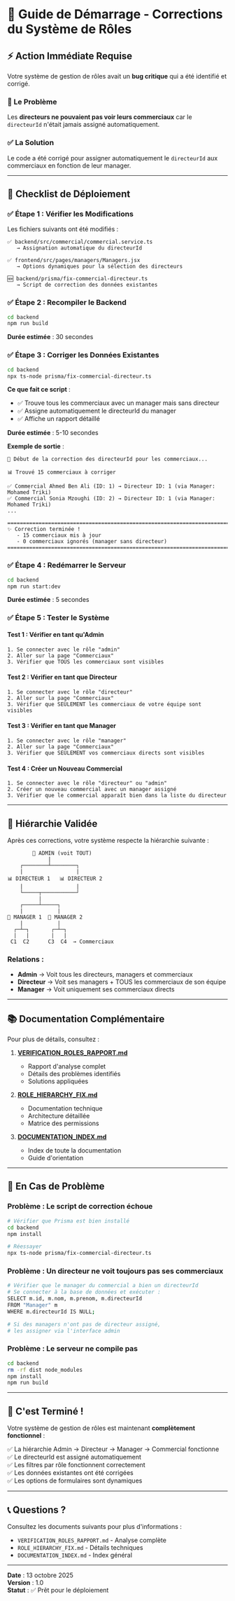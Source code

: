 # 🚀 Guide de Démarrage - Corrections du Système de Rôles

## ⚡ Action Immédiate Requise

Votre système de gestion de rôles avait un **bug critique** qui a été identifié et corrigé.

### 🔴 Le Problème

Les **directeurs ne pouvaient pas voir leurs commerciaux** car le `directeurId` n'était jamais assigné automatiquement.

### ✅ La Solution

Le code a été corrigé pour assigner automatiquement le `directeurId` aux commerciaux en fonction de leur manager.

---

## 📝 Checklist de Déploiement

### ✅ Étape 1 : Vérifier les Modifications

Les fichiers suivants ont été modifiés :

```
✅ backend/src/commercial/commercial.service.ts
   → Assignation automatique du directeurId

✅ frontend/src/pages/managers/Managers.jsx
   → Options dynamiques pour la sélection des directeurs

🆕 backend/prisma/fix-commercial-directeur.ts
   → Script de correction des données existantes
```

### ✅ Étape 2 : Recompiler le Backend

```bash
cd backend
npm run build
```

**Durée estimée** : 30 secondes

### ✅ Étape 3 : Corriger les Données Existantes

```bash
cd backend
npx ts-node prisma/fix-commercial-directeur.ts
```

**Ce que fait ce script** :

- ✅ Trouve tous les commerciaux avec un manager mais sans directeur
- ✅ Assigne automatiquement le directeurId du manager
- ✅ Affiche un rapport détaillé

**Durée estimée** : 5-10 secondes

**Exemple de sortie** :

```
🔄 Début de la correction des directeurId pour les commerciaux...

📊 Trouvé 15 commerciaux à corriger

✅ Commercial Ahmed Ben Ali (ID: 1) → Directeur ID: 1 (via Manager: Mohamed Triki)
✅ Commercial Sonia Mzoughi (ID: 2) → Directeur ID: 1 (via Manager: Mohamed Triki)
...

================================================================================
✨ Correction terminée !
   - 15 commerciaux mis à jour
   - 0 commerciaux ignorés (manager sans directeur)
================================================================================
```

### ✅ Étape 4 : Redémarrer le Serveur

```bash
cd backend
npm run start:dev
```

**Durée estimée** : 5 secondes

### ✅ Étape 5 : Tester le Système

#### Test 1 : Vérifier en tant qu'Admin

```
1. Se connecter avec le rôle "admin"
2. Aller sur la page "Commerciaux"
3. Vérifier que TOUS les commerciaux sont visibles
```

#### Test 2 : Vérifier en tant que Directeur

```
1. Se connecter avec le rôle "directeur"
2. Aller sur la page "Commerciaux"
3. Vérifier que SEULEMENT les commerciaux de votre équipe sont visibles
```

#### Test 3 : Vérifier en tant que Manager

```
1. Se connecter avec le rôle "manager"
2. Aller sur la page "Commerciaux"
3. Vérifier que SEULEMENT vos commerciaux directs sont visibles
```

#### Test 4 : Créer un Nouveau Commercial

```
1. Se connecter avec le rôle "directeur" ou "admin"
2. Créer un nouveau commercial avec un manager assigné
3. Vérifier que le commercial apparaît bien dans la liste du directeur
```

---

## 🎯 Hiérarchie Validée

Après ces corrections, votre système respecte la hiérarchie suivante :

```
        👑 ADMIN (voit TOUT)
             |
    ┌────────┴────────┐
    |                 |
📊 DIRECTEUR 1   📊 DIRECTEUR 2
    |                 |
    └─────┬───────────┘
          |
    ┌─────┴─────┐
    |           |
👔 MANAGER 1  👔 MANAGER 2
    |           |
  ┌─┴─┐       ┌─┴─┐
  |   |       |   |
 C1  C2      C3  C4  → Commerciaux
```

### Relations :

- **Admin** → Voit tous les directeurs, managers et commerciaux
- **Directeur** → Voit ses managers + TOUS les commerciaux de son équipe
- **Manager** → Voit uniquement ses commerciaux directs

---

## 📚 Documentation Complémentaire

Pour plus de détails, consultez :

1. **[VERIFICATION_ROLES_RAPPORT.md](./VERIFICATION_ROLES_RAPPORT.md)**

   - Rapport d'analyse complet
   - Détails des problèmes identifiés
   - Solutions appliquées

2. **[ROLE_HIERARCHY_FIX.md](./ROLE_HIERARCHY_FIX.md)**

   - Documentation technique
   - Architecture détaillée
   - Matrice des permissions

3. **[DOCUMENTATION_INDEX.md](./DOCUMENTATION_INDEX.md)**
   - Index de toute la documentation
   - Guide d'orientation

---

## 🐛 En Cas de Problème

### Problème : Le script de correction échoue

```bash
# Vérifier que Prisma est bien installé
cd backend
npm install

# Réessayer
npx ts-node prisma/fix-commercial-directeur.ts
```

### Problème : Un directeur ne voit toujours pas ses commerciaux

```bash
# Vérifier que le manager du commercial a bien un directeurId
# Se connecter à la base de données et exécuter :
SELECT m.id, m.nom, m.prenom, m.directeurId
FROM "Manager" m
WHERE m.directeurId IS NULL;

# Si des managers n'ont pas de directeur assigné,
# les assigner via l'interface admin
```

### Problème : Le serveur ne compile pas

```bash
cd backend
rm -rf dist node_modules
npm install
npm run build
```

---

## 🎉 C'est Terminé !

Votre système de gestion de rôles est maintenant **complètement fonctionnel** :

✅ La hiérarchie Admin → Directeur → Manager → Commercial fonctionne  
✅ Le directeurId est assigné automatiquement  
✅ Les filtres par rôle fonctionnent correctement  
✅ Les données existantes ont été corrigées  
✅ Les options de formulaires sont dynamiques

---

## 📞 Questions ?

Consultez les documents suivants pour plus d'informations :

- `VERIFICATION_ROLES_RAPPORT.md` - Analyse complète
- `ROLE_HIERARCHY_FIX.md` - Détails techniques
- `DOCUMENTATION_INDEX.md` - Index général

---

**Date** : 13 octobre 2025  
**Version** : 1.0  
**Statut** : ✅ Prêt pour le déploiement
